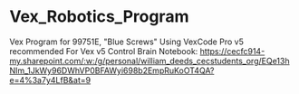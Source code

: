 # Vex_Robotics_Program
Vex Program for 99751E, "Blue Screws"
Using VexCode Pro v5 recommended
For Vex v5 Control Brain
Notebook: https://cecfc914-my.sharepoint.com/:w:/g/personal/william_deeds_cecstudents_org/EQe13hNIm_1JkWy96DWhVP0BFAWyi698b2EmpRuKoOT4QA?e=4%3a7y4LfB&at=9
